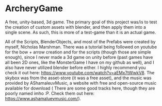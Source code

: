 # ArcheryGame
A free, unity-based, 3d game.  The primary goal of this project was/is to test the creation of custom assets with blender, and then apply them into a single scene.  As such, this is more of a test-game than it is an actual game.

All of the Scripts, BlenderObjects, and most of the Prefabs were created by myself, Nicholas Marshman.  There was a tutorial being followed on youtube for the bow + arrow creation and for the scripts (though those are simple enough), since I never made a 3d game on unity before (past games have all been 2D ones, like the MonsterGame I have on my github as well), and I also have never utilized blender before either. I highly recommend you check it out here: https://www.youtube.com/watch?v=aEMx7tWwkV8. The skybox was from the asset-store (it was a free asset), and the music was provided by AShamaleuvMusic, a website with free and open-source music available for download ( There are some good tracks here, though they are poorly named imho :P.  Check them out here: https://www.ashamaluevmusic.com/).
